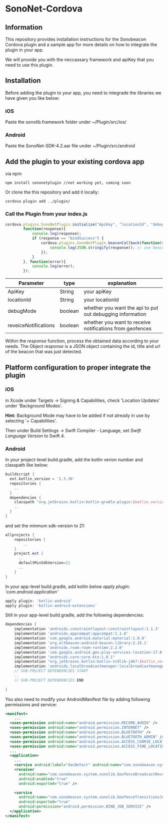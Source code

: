 # SonoNet-Cordova

## Information

This repository provides installation instructions for the Sonobeacon Cordova plugin and a sample app for more details on how to integrate the plugin in your app.

We will provide you with the neccassary framework and apiKey that you need to use this plugin.

## Installation

Before adding the plugin to your app, you need to integrade the libraries we have given you like below:

### iOS

Paste the sonolib.framework folder under ~/Plugin/src/ios/

### Android

Paste the SonoNet-SDK-4.2.aar file under ~/Plugin/src/android

## Add the plugin to your existing cordova app

via npm
```
npm install sononetplugin //not working yet, coming soon
```
Or clone the this repository and add it locally:
```
cordova plugin add ../plugin/
```




### Call the Plugin from your index.js
```javascript
cordova.plugins.SonoNetPlugin.initialize("ApiKey", "locationId", "debugMode", "receiveNotification", 
        function(response){
            console.log(response);
            if (response == "bindSuccess") {
                cordova.plugins.SonoNetPlugin.beaconCallback(function(response){
                    console.log(JSON.stringify(response)); // use beacon data
                });
            }
        }, function(error){
            console.log(error);
        });
```

| Parameter            | type    | explanation                                               |
|----------------------|---------|-----------------------------------------------------------|
| ApiKey               | String  | your apiKey                                               |
| locationId           | String  | your locationId                                           |
| debugMode            | boolean | whether you want the api to put out debugging information |
| reveiceNotifications | boolean | whether you want to receive notifications from geofences  |

Within the *response* function, process the obtained data according to your needs. The Object *response* is a JSON object containing the id, title and url of the beacon that was just detected.

## Platform configuration to proper integrate the plugin

### iOS

in Xcode under Targets -> Signing & Capabilities, check 'Location Updates' under 'Background Modes'.

**Hint:** Background Mode may have to be added if not already in use by selecting '+ Capabilities'.

Then under Build Settings -> Swift Compiler - Language, set *Swift Language Version* to Swift 4.

### Android

In your project-level build.gradle, add the kotlin verion number and classpath like below:
```gradle
buildscript {
  ext.kotlin_version = '1.3.30'
  repositories { 
  	..
  }
  dependencies {
    classpath "org.jetbrains.kotlin:kotlin-gradle-plugin:$kotlin_version"
  	..
  }
}
```

and set the minmum sdk-version to 21:
```gradle
allprojects {
    repositories {
        ..
    }
    project.ext {
      ..
      defaultMinSdkVersion=21
      ..
    }
}
```

In your app-level build.gradle, add kotlin below *apply plugin: 'com.android.application'*
```gradle
apply plugin: 'kotlin-android'
apply plugin: 'kotlin-android-extensions'
```
Still in your app-level build.gradle, add the following dependencies:
```gradle
dependencies {
    implementation 'androidx.constraintlayout:constraintlayout:1.1.3'
    implementation 'androidx.appcompat:appcompat:1.1.0'
    implementation 'com.google.android.material:material:1.0.0'
    implementation 'org.altbeacon:android-beacon-library:2.15.1'
    implementation 'androidx.room:room-runtime:2.2.0'
    implementation 'com.google.android.gms:play-services-location:17.0.0'
    implementation "androidx.core:core-ktx:1.0.1"
    implementation "org.jetbrains.kotlin:kotlin-stdlib-jdk7:$kotlin_version"
    implementation 'androidx.localbroadcastmanager:localbroadcastmanager:1.0.0'
    // SUB-PROJECT DEPENDENCIES START
    ..
    // SUB-PROJECT DEPENDENCIES END
    
}
```

You also need to modify your AndroidManifest file by adding following permissions and service:
```xml
<manifest>
	...
  <uses-permission android:name="android.permission.RECORD_AUDIO" />
  <uses-permission android:name="android.permission.INTERNET" />
  <uses-permission android:name="android.permission.BLUETOOTH" />
  <uses-permission android:name="android.permission.BLUETOOTH_ADMIN" />
  <uses-permission android:name="android.permission.ACCESS_COARSE_LOCATION" />
  <uses-permission android:name="android.permission.ACCESS_FINE_LOCATION" />
  ...
  <application>
    ...
    <service android:label="dacDetect" android:name="com.sonobeacon.system.sonolib.BeaconInfoService" />
    <receiver
      android:name="com.sonobeacon.system.sonolib.GeofenceBroadcastReceiver"
      android:enabled="true"
      android:exported="true" />

    <service
      android:name="com.sonobeacon.system.sonolib.GeofenceTransitionsJobIntentService"
      android:exported="true"
      android:permission="android.permission.BIND_JOB_SERVICE" />
  </application>
</manifest>
```
